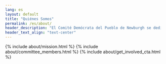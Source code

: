 ```yaml
---
lang: es
layout: default
title: "Quiénes Somos"
permalink: /es/about/
header_description: "El Comité Demócrata del Pueblo de Newburgh se dedica a construir el poder demócrata a través de una sólida participación electoral y el apoyo a nuestros candidatos locales. Aprende más sobre nuestra misión y las personas dedicadas que sirven en nuestro comité."
header_text_align: "text-center"
---
```


{% include about/mission.html %}
{% include about/committee_members.html %}
{% include about/get_involved_cta.html %}
